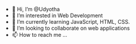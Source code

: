 - 👋 Hi, I’m @Udyotha
- 👀 I’m interested in Web Development
- 🌱 I’m currently learning JavaScript, HTML, CSS.
- 💞️ I’m looking to collaborate on web applications
- 📫 How to reach me ...

<!---
Udyotha/Udyotha is a ✨ special ✨ repository because its `README.md` (this file) appears on your GitHub profile.
You can click the Preview link to take a look at your changes.
--->
